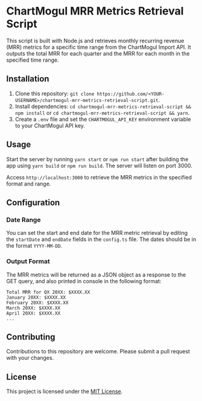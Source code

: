 ChartMogul MRR Metrics Retrieval Script
=======================================

This script is built with Node.js and retrieves monthly recurring revenue (MRR) metrics for a specific time range from the ChartMogul Import API. It outputs the total MRR for each quarter and the MRR for each month in the specified time range.

Installation
------------

1.  Clone this repository: `git clone https://github.com/<YOUR-USERNAME>/chartmogul-mrr-metrics-retrieval-script.git`.
2.  Install dependencies: `cd chartmogul-mrr-metrics-retrieval-script && npm install` or `cd chartmogul-mrr-metrics-retrieval-script && yarn`.
3.  Create a `.env` file and set the `CHARTMOGUL_API_KEY` environment variable to your ChartMogul API key.

Usage
-----

Start the server by running `yarn start` or `npm run start` after building the app using `yarn build` or `npm run build`. The server will listen on port 3000.

Access `http://localhost:3000` to retrieve the MRR metrics in the specified format and range.

Configuration
-------------

### Date Range

You can set the start and end date for the MRR metric retrieval by editing the `startDate` and `endDate` fields in the `config.ts` file. The dates should be in the format `YYYY-MM-DD`.

### Output Format

The MRR metrics will be returned as a JSON object as a response to the GET query, and also printed in console in the following format:

```
Total MRR for QX 20XX: $XXXX.XX
January 20XX: $XXXX.XX
February 20XX: $XXXX.XX
March 20XX: $XXXX.XX
April 20XX: $XXXX.XX
...
```

Contributing
------------

Contributions to this repository are welcome. Please submit a pull request with your changes.

License
-------

This project is licensed under the [MIT License](https://opensource.org/licenses/MIT).